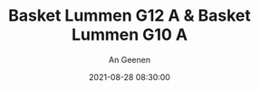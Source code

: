 ---
layout: album
title: Basket Lummen G12 A & Basket Lummen G10 A
description: Oefen wedstrijd tussen Basket Lummen G12 A vs Hasselt BT G12 A en Basket Lummen G10 A vs Hasselt BT G10 A.
date: 2021-08-28 08:30:00
cover: /albums/2021-08-28-startdag-G12A-G10A/thumbnails/IMG_2173.JPG
author: An Geenen
archived: true
pagination: 
  enabled: true
  images: true
  imageLayout: image
  itemsPerPage: 256
---